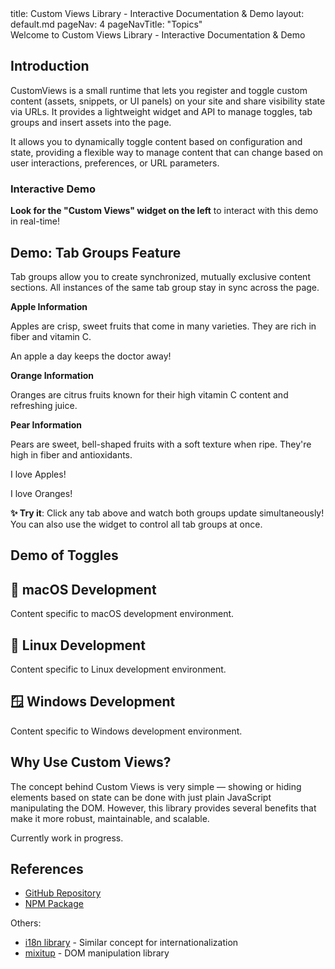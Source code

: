<frontmatter>
  title: Custom Views Library - Interactive Documentation & Demo
  layout: default.md
  pageNav: 4
  pageNavTitle: "Topics"
</frontmatter>

<div class="bg-primary text-white px-2 py-5 mb-4">
   Welcome to Custom Views Library - Interactive Documentation & Demo
</div>

## Introduction

CustomViews is a small runtime that lets you register and toggle custom content (assets, snippets, or UI panels) on your site and share visibility state via URLs. It provides a lightweight widget and API to manage toggles, tab groups and insert assets into the page.

It allows you to dynamically toggle content based on configuration and state, providing a flexible way to manage content that can change based on user interactions, preferences, or URL parameters.

### Interactive Demo

**Look for the "Custom Views" widget on the left** to interact with this demo in real-time!

## Demo: Tab Groups Feature

Tab groups allow you to create synchronized, mutually exclusive content sections. All instances of the same tab group stay in sync across the page.

<cv-tabgroup id="fruit" nav="auto">
  <cv-tab id="apple" header="Apple">
  
**Apple Information**

Apples are crisp, sweet fruits that come in many varieties. They are rich in fiber and vitamin C.

<box type="success" icon=":apple:">
    An apple a day keeps the doctor away!
</box>

  </cv-tab>
  <cv-tab id="orange" header="Orange">
  
**Orange Information**

Oranges are citrus fruits known for their high vitamin C content and refreshing juice.

  </cv-tab>
  <cv-tab id="pear" header="Pear">
  
**Pear Information**

Pears are sweet, bell-shaped fruits with a soft texture when ripe. They're high in fiber and antioxidants.

  </cv-tab>
</cv-tabgroup>

<cv-tabgroup id="fruit">
  <cv-tab id="apple" header="<strong>Apple</strong>">
  
I love Apples!

  </cv-tab>
  <cv-tab id="orange" header="Orange :fa-smile:">
  
I love Oranges!

  </cv-tab>

</cv-tabgroup>


**✨ Try it**: Click any tab above and watch both groups update simultaneously! You can also use the widget to control all tab groups at once.


## Demo of Toggles


<div data-cv-toggle="mac">

## 🍎 macOS Development
Content specific to macOS development environment.

</div>

<div data-cv-toggle="linux">

## 🐧 Linux Development  
Content specific to Linux development environment.

</div>

<div data-cv-toggle="windows">

## 🪟 Windows Development
Content specific to Windows development environment.

</div>


## Why Use Custom Views?

The concept behind Custom Views is very simple — showing or hiding elements based on state can be done with just plain JavaScript manipulating the DOM. However, this library provides several benefits that make it more robust, maintainable, and scalable.

Currently work in progress.

## References
* [GitHub Repository](https://github.com/customviews-js/customviews)
* [NPM Package](https://www.npmjs.com/package/customviews)

Others:
* [i18n library](https://www.i18next.com/) - Similar concept for internationalization
* [mixitup](https://github.com/patrickkunka/mixitup) - DOM manipulation library


